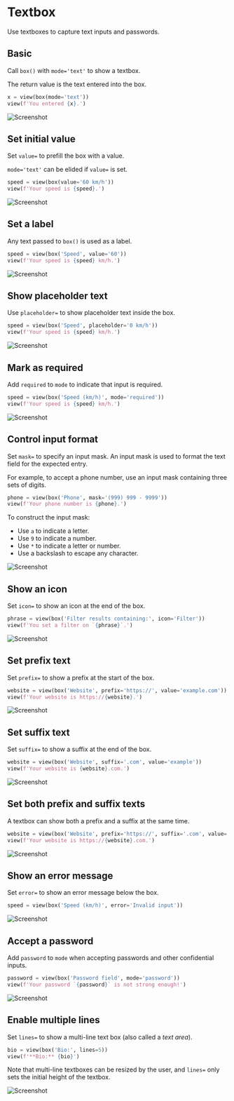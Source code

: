 # Textbox

Use textboxes to capture text inputs and passwords.

## Basic

Call `box()` with `mode='text'` to show a textbox.

The return value is the text entered into the box.


```py
x = view(box(mode='text'))
view(f'You entered {x}.')
```


![Screenshot](assets/screenshots/textbox_basic.png)


## Set initial value

Set `value=` to prefill the box with a value.

`mode='text'` can be elided if `value=` is set.


```py
speed = view(box(value='60 km/h'))
view(f'Your speed is {speed}.')
```


![Screenshot](assets/screenshots/textbox_value.png)


## Set a label

Any text passed to `box()` is used as a label.


```py
speed = view(box('Speed', value='60'))
view(f'Your speed is {speed} km/h.')
```


![Screenshot](assets/screenshots/textbox_label.png)


## Show placeholder text

Use `placeholder=` to show placeholder text inside the box.


```py
speed = view(box('Speed', placeholder='0 km/h'))
view(f'Your speed is {speed} km/h.')
```


![Screenshot](assets/screenshots/textbox_placeholder.png)


## Mark as required

Add `required` to `mode` to indicate that input is required.


```py
speed = view(box('Speed (km/h)', mode='required'))
view(f'Your speed is {speed} km/h.')
```


![Screenshot](assets/screenshots/textbox_required.png)


## Control input format

Set `mask=` to specify an input mask. An input mask is used to format the text field
for the expected entry.

For example, to accept a phone number, use an input mask containing three sets of digits.


```py
phone = view(box('Phone', mask='(999) 999 - 9999'))
view(f'Your phone number is {phone}.')
```


To construct the input mask:

- Use `a` to indicate a letter.
- Use `9` to indicate a number.
- Use `*` to indicate a letter or number.
- Use a backslash to escape any character.


![Screenshot](assets/screenshots/textbox_mask.png)


## Show an icon

Set `icon=` to show an icon at the end of the box.


```py
phrase = view(box('Filter results containing:', icon='Filter'))
view(f'You set a filter on `{phrase}`.')
```


![Screenshot](assets/screenshots/textbox_icon.png)


## Set prefix text

Set `prefix=` to show a prefix at the start of the box.


```py
website = view(box('Website', prefix='https://', value='example.com'))
view(f'Your website is https://{website}.')
```


![Screenshot](assets/screenshots/textbox_prefix.png)


## Set suffix text

Set `suffix=` to show a suffix at the end of the box.


```py
website = view(box('Website', suffix='.com', value='example'))
view(f'Your website is {website}.com.')
```


![Screenshot](assets/screenshots/textbox_suffix.png)


## Set both prefix and suffix texts

A textbox can show both a prefix and a suffix at the same time.


```py
website = view(box('Website', prefix='https://', suffix='.com', value='example'))
view(f'Your website is https://{website}.com.')
```


![Screenshot](assets/screenshots/textbox_prefix_suffix.png)


## Show an error message

Set `error=` to show an error message below the box.


```py
speed = view(box('Speed (km/h)', error='Invalid input'))
```


![Screenshot](assets/screenshots/textbox_error.png)


## Accept a password

Add `password` to `mode` when accepting passwords and other confidential inputs.


```py
password = view(box('Password field', mode='password'))
view(f'Your password `{password}` is not strong enough!')
```


![Screenshot](assets/screenshots/textbox_password.png)


## Enable multiple lines

Set `lines=` to show a multi-line text box (also called a *text area*).


```py
bio = view(box('Bio:', lines=5))
view(f'**Bio:** {bio}')
```


Note that multi-line textboxes can be resized by the user,
and `lines=` only sets the initial height of the textbox.


![Screenshot](assets/screenshots/textarea.png)
